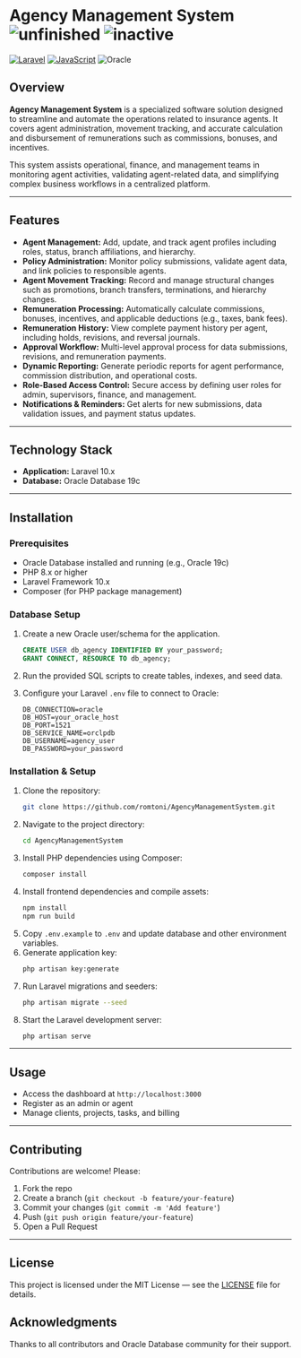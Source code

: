 # Agency Management System ![unfinished](https://img.shields.io/badge/unfinished-red) ![inactive](https://img.shields.io/badge/inactive-white)

[![Laravel](https://img.shields.io/badge/Laravel-FF2D20?style=flat&logo=laravel&logoColor=white)](https://laravel.com/)  [![JavaScript](https://img.shields.io/badge/JavaScript-F7DF1E?style=flat&logo=javascript&logoColor=black)](https://developer.mozilla.org/en-US/docs/Web/JavaScript)  ![Oracle](https://img.shields.io/badge/Oracle-black?style=flat&logo=oracle&logoColor=red)  

## Overview
**Agency Management System** is a specialized software solution designed to streamline and automate the operations related to insurance agents. It covers agent administration, movement tracking, and accurate calculation and disbursement of remunerations such as commissions, bonuses, and incentives.

This system assists operational, finance, and management teams in monitoring agent activities, validating agent-related data, and simplifying complex business workflows in a centralized platform.

---

## Features
- **Agent Management:** Add, update, and track agent profiles including roles, status, branch affiliations, and hierarchy.
- **Policy Administration:** Monitor policy submissions, validate agent data, and link policies to responsible agents.
- **Agent Movement Tracking:** Record and manage structural changes such as promotions, branch transfers, terminations, and hierarchy changes.
- **Remuneration Processing:** Automatically calculate commissions, bonuses, incentives, and applicable deductions (e.g., taxes, bank fees).
- **Remuneration History:** View complete payment history per agent, including holds, revisions, and reversal journals.
- **Approval Workflow:** Multi-level approval process for data submissions, revisions, and remuneration payments.
- **Dynamic Reporting:** Generate periodic reports for agent performance, commission distribution, and operational costs.
- **Role-Based Access Control:** Secure access by defining user roles for admin, supervisors, finance, and management.
- **Notifications & Reminders:** Get alerts for new submissions, data validation issues, and payment status updates.

---

## Technology Stack
- **Application:** Laravel 10.x
- **Database:** Oracle Database 19c

---

## Installation

### Prerequisites
- Oracle Database installed and running (e.g., Oracle 19c)
- PHP 8.x or higher
- Laravel Framework 10.x
- Composer (for PHP package management)

### Database Setup
1. Create a new Oracle user/schema for the application.
    ```sql
    CREATE USER db_agency IDENTIFIED BY your_password;
    GRANT CONNECT, RESOURCE TO db_agency;
    ```
2. Run the provided SQL scripts to create tables, indexes, and seed data.
    
3. Configure your Laravel `.env` file to connect to Oracle:

    ```
    DB_CONNECTION=oracle
    DB_HOST=your_oracle_host
    DB_PORT=1521
    DB_SERVICE_NAME=orclpdb
    DB_USERNAME=agency_user
    DB_PASSWORD=your_password
    ```

### Installation & Setup
1. Clone the repository:
    ```bash
    git clone https://github.com/romtoni/AgencyManagementSystem.git
    ```
2. Navigate to the project directory:
    ```bash
    cd AgencyManagementSystem
    ```
3. Install PHP dependencies using Composer:
    ```bash
    composer install
    ```
4. Install frontend dependencies and compile assets:
    ```bash
    npm install
    npm run build
    ```
5. Copy `.env.example` to `.env` and update database and other environment variables.
6. Generate application key:
    ```bash
    php artisan key:generate
    ```
7. Run Laravel migrations and seeders:
    ```bash
    php artisan migrate --seed
    ```
8. Start the Laravel development server:
    ```bash
    php artisan serve
    ```

---

## Usage
- Access the dashboard at `http://localhost:3000`
- Register as an admin or agent
- Manage clients, projects, tasks, and billing

---

## Contributing
Contributions are welcome! Please:
1. Fork the repo
2. Create a branch (`git checkout -b feature/your-feature`)
3. Commit your changes (`git commit -m 'Add feature'`)
4. Push (`git push origin feature/your-feature`)
5. Open a Pull Request

---

## License
This project is licensed under the MIT License — see the [LICENSE](LICENSE) file for details.

## Acknowledgments
Thanks to all contributors and Oracle Database community for their support.
